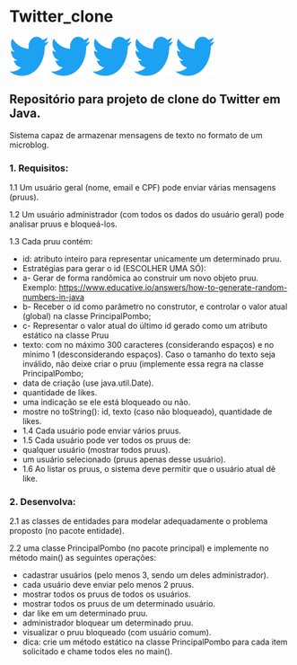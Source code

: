 <div>
<h1>Twitter_clone</h1>

<img align="center" alt="Twitter_clone" height="70" width="70" src="https://raw.githubusercontent.com/devicons/devicon/master/icons/twitter/twitter-original.svg">
 
<img align="center" alt="Twitter_clone" height="70" width="70" src="https://raw.githubusercontent.com/devicons/devicon/master/icons/twitter/twitter-original.svg">
 
<img align="center" alt="Twitter_clone" height="70" width="70" src="https://raw.githubusercontent.com/devicons/devicon/master/icons/twitter/twitter-original.svg">
 
<img align="center" alt="Twitter_clone" height="70" width="70" src="https://raw.githubusercontent.com/devicons/devicon/master/icons/twitter/twitter-original.svg">
 
<img align="center" alt="Twitter_clone" height="70" width="70" src="https://raw.githubusercontent.com/devicons/devicon/master/icons/twitter/twitter-original.svg">
</div>

<h2>Repositório para projeto de clone do Twitter em Java.</h2>

Sistema capaz de armazenar mensagens de texto no formato de um microblog.

<h3>1. Requisitos:</h3>

1.1 Um usuário geral (nome, email e CPF) pode enviar várias mensagens (pruus).

1.2 Um usuário administrador (com todos os dados do usuário geral) pode analisar pruus e bloqueá-los.

1.3 Cada pruu contém:
- id: atributo inteiro para representar unicamente um determinado pruu.
- Estratégias para gerar o id (ESCOLHER UMA SÓ):
- a- Gerar de forma randômica ao construir um novo objeto pruu. Exemplo: https://www.educative.io/answers/how-to-generate-random-numbers-in-java
- b- Receber o id como parâmetro no construtor, e controlar o valor atual (global) na classe PrincipalPombo;
- c- Representar o valor atual do último id gerado como um atributo estático na classe Pruu
- texto: com no máximo 300 caracteres (considerando espaços) e no mínimo 1 (desconsiderando espaços). Caso o tamanho do texto seja inválido, não deixe criar o
pruu (implemente essa regra na classe PrincipalPombo;
- data de criação (use java.util.Date).
- quantidade de likes.
- uma indicação se ele está bloqueado ou não.
- mostre no toString(): id, texto (caso não bloqueado), quantidade de likes.
- 1.4 Cada usuário pode enviar vários pruus.
- 1.5 Cada usuário pode ver todos os pruus de:
- qualquer usuário (mostrar todos pruus).
- um usuário selecionado (pruus apenas desse usuário).
- 1.6 Ao listar os pruus, o sistema deve permitir que o usuário atual dê like.

<h3>2. Desenvolva:</h3>

2.1 as classes de entidades para modelar adequadamente o problema proposto (no pacote entidade).

2.2 uma classe PrincipalPombo (no pacote principal) e implemente no método main() as seguintes operações:

- cadastrar usuários (pelo menos 3, sendo um deles administrador).
- cada usuário deve enviar pelo menos 2 pruus.
- mostrar todos os pruus de todos os usuários.
- mostrar todos os pruus de um determinado usuário.
- dar like em um determinado pruu.
- administrador bloquear um determinado pruu.
- visualizar o pruu bloqueado (com usuário comum).
- dica: crie um método estático na classe PrincipalPombo para cada item solicitado e chame todos eles no main().
